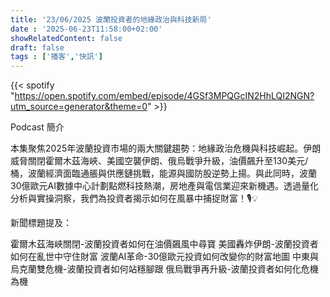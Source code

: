 ```yaml
---
title: '23/06/2025 波蘭投資者的地緣政治與科技新局'
date : '2025-06-23T11:58:00+02:00'
showRelatedContent: false
draft: false
tags : ['播客','快訊']
---
```

{{< spotify "https://open.spotify.com/embed/episode/4GSf3MPQGcIN2HhLQI2NGN?utm_source=generator&theme=0" >}}


Podcast 簡介

本集聚焦2025年波蘭投資市場的兩大關鍵趨勢：地緣政治危機與科技崛起。伊朗威脅關閉霍爾木茲海峽、美國空襲伊朗、俄烏戰爭升級，油價飆升至130美元/桶，波蘭經濟面臨通脹與供應鏈挑戰，能源與國防股逆勢上揚。與此同時，波蘭30億歐元AI數據中心計劃點燃科技熱潮，房地產與電信業迎來新機遇。透過量化分析與實操洞察，我們為投資者揭示如何在風暴中捕捉財富！🎙️💡

新聞標題提及：

霍爾木茲海峽關閉-波蘭投資者如何在油價飆風中尋寶
美國轟炸伊朗-波蘭投資者如何在亂世中守住財富
波蘭AI革命-30億歐元投資如何改變你的財富地圖
中東與烏克蘭雙危機-波蘭投資者如何站穩腳跟
俄烏戰爭再升級-波蘭投資者如何化危機為機
